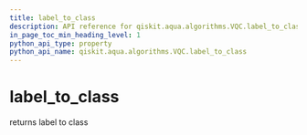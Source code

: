 ```yaml
---
title: label_to_class
description: API reference for qiskit.aqua.algorithms.VQC.label_to_class
in_page_toc_min_heading_level: 1
python_api_type: property
python_api_name: qiskit.aqua.algorithms.VQC.label_to_class
---
```


# label\_to\_class

returns label to class

